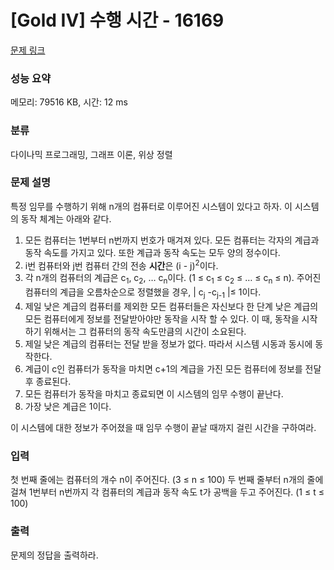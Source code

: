 # [Gold IV] 수행 시간 - 16169 

[문제 링크](https://www.acmicpc.net/problem/16169) 

### 성능 요약

메모리: 79516 KB, 시간: 12 ms

### 분류

다이나믹 프로그래밍, 그래프 이론, 위상 정렬

### 문제 설명

<p>특정 임무를 수행하기 위해 n개의 컴퓨터로 이루어진 시스템이 있다고 하자. 이 시스템의 동작 체계는 아래와 같다.</p>

<ol>
	<li>모든 컴퓨터는 1번부터 n번까지 번호가 매겨져 있다. 모든 컴퓨터는 각자의 계급과 동작 속도를 가지고 있다. 또한 계급과 동작 속도는 모두 양의 정수이다.</li>
	<li>i번 컴퓨터와 j번 컴퓨터 간의 전송 <strong>시간</strong>은 (i - j)<sup>2</sup>이다.</li>
	<li>각 n개의 컴퓨터의 계급은 c<sub>1</sub>, c<sub>2</sub>, … c<sub>n</sub>이다. (1 ≤ c<sub>1</sub> ≤ c<sub>2</sub> ≤ … ≤ c<sub>n</sub> ≤ n). 주어진 컴퓨터의 계급을 오름차순으로 정렬했을 경우, | c<sub>j</sub> -c<sub>j-1</sub> |≤ 1이다. </li>
	<li>제일 낮은 계급의 컴퓨터를 제외한 모든 컴퓨터들은 자신보다 한 단계 낮은 계급의 모든 컴퓨터에게 정보를 전달받아야만 동작을 시작 할 수 있다. 이 때, 동작을 시작하기 위해서는 그 컴퓨터의 동작 속도만큼의 시간이 소요된다.</li>
	<li>제일 낮은 계급의 컴퓨터는 전달 받을 정보가 없다. 따라서 시스템 시동과 동시에 동작한다.</li>
	<li>계급이 c인 컴퓨터가 동작을 마치면 c+1의 계급을 가진 모든 컴퓨터에 정보를 전달 후 종료된다.</li>
	<li>모든 컴퓨터가 동작을 마치고 종료되면 이 시스템의 임무 수행이 끝난다.</li>
	<li>가장 낮은 계급은 1이다.</li>
</ol>

<p>이 시스템에 대한 정보가 주어졌을 때 임무 수행이 끝날 때까지 걸린 시간을 구하여라.</p>

### 입력 

 <p>첫 번째 줄에는 컴퓨터의 개수 n이 주어진다. (3 ≤ n ≤ 100) 두 번째 줄부터 n개의 줄에 걸쳐 1번부터 n번까지 각 컴퓨터의 계급과 동작 속도 t가 공백을 두고 주어진다. (1 ≤ t ≤ 100)</p>

### 출력 

 <p>문제의 정답을 출력하라.</p>

